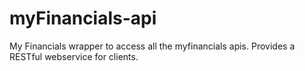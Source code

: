# myFinancials-api
My Financials wrapper to access all the myfinancials apis. Provides a RESTful webservice for clients.
